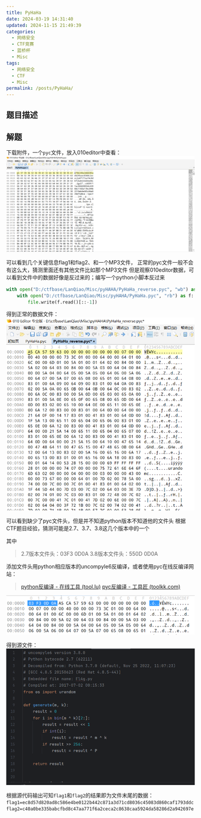 ```yaml
---
title: PyHaHa
date: 2024-03-19 14:31:40
updated: 2024-11-15 21:49:39
categories:
  - 网络安全
  - CTF竞赛
  - 蓝桥杯
  - Misc
tags:
  - 网络安全
  - CTF
  - Misc
permalink: /posts/PyHaHa/
---
```

## 题目描述


## 解题
下载附件，一个`pyc`文件，放入010editor中查看：
![](PyHaHa/image-20240228172321544.png)

可以看到几个关键信息flag1和flag2、和一个MP3文件，
正常的pyc文件一般不会有这么大，猜测里面还有其他文件比如那个MP3文件
但是观察010editor数据，可以看到文件中的数据好像是反过来的；编写一个python小脚本反过来
```python
with open("D:/ctfbase/LanQiao/Misc/pyHAHA/PyHaHa_reverse.pyc", "wb") as file:  
    with open("D:/ctfbase/LanQiao/Misc/pyHAHA/PyHaHa.pyc", "rb") as f:  
        file.write(f.read()[::-1])
```

得到正常的数据文件：
![](PyHaHa/image-20240228173346253.png)

可以看到缺少了pyc文件头，但是并不知道python版本不知道他的文件头
根据CTF题目经验，猜测可能是2.7、3.7、3.8这几个版本中的一个

其中
> 2.7版本文件头：03F3 0D0A
> 3.8版本文件头：550D 0D0A

添加文件头用python相应版本的uncompyle6反编译，或者使用pyc在线反编译网站：

> [python反编译 - 在线工具 (tool.lu)](https://tool.lu/pyc/)
> [pyc反编译 - 工具匠 (toolkk.com)](https://www.toolkk.com/tools/pyc-decomplie)

![](PyHaHa/image-20240228173749728.png)

得到源文件：
![](PyHaHa/image-20240228174110778.png)

根据源代码输出可知`flag1`和`flag2`的结果即为文件末尾的数据：
`flag1=ec8d57d820ad8c586e4be0122b442c871a3d71cd8036c45083d860caf1793ddc`
`flag2=c40a0be335babcfbd8c47aa771f6a2ceca2c8638caa5924da58286d2a942697e`

